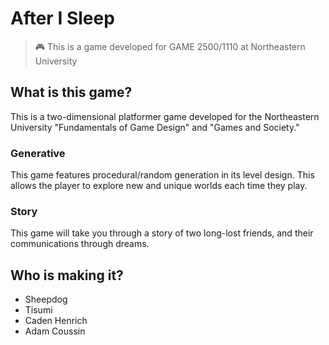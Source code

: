 # After I Sleep
> 🎮 This is a game developed for GAME 2500/1110 at Northeastern University

## What is this game?

This is a two-dimensional platformer game developed for the Northeastern University
"Fundamentals of Game Design" and "Games and Society."

### Generative

This game features procedural/random generation in its level design.
This allows the player to explore new and unique worlds each time they play.

### Story

This game will take you through a story of two long-lost friends,
and their communications through dreams.

## Who is making it?

+ Sheepdog
+ Tisumi
+ Caden Henrich
+ Adam Coussin
